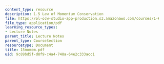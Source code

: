 ```yaml
---
content_type: resource
description: 1.5 Law of Momentum Conservation
file: https://ol-ocw-studio-app-production.s3.amazonaws.com/courses/1-63-advanced-fluid-dynamics-of-the-environment-fall-2002/9c89bd5fd8f9c4a4748a64e2c333acc1_15momem.pdf
file_type: application/pdf
learning_resource_types:
- Lecture Notes
parent_title: Lecture Notes
parent_type: CourseSection
resourcetype: Document
title: 15momem.pdf
uid: 9c89bd5f-d8f9-c4a4-748a-64e2c333acc1
---
```

